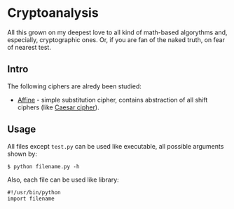 Cryptoanalysis
=============

All this grown on my deepest love to all kind of math-based algorythms and,
especially, cryptographic ones. Or, if you are fan of the naked truth, on 
fear of nearest test.

Intro
-------

The following ciphers are alredy been studied:

* [Affine](http://en.wikipedia.org/wiki/Affine_cipher) - simple substitution 
  cipher, contains abstraction of all shift ciphers (like [Caesar cipher](
  http://en.wikipedia.org/wiki/Caesar_cipher)).

Usage
-----

All files except `test.py` can be used like executable, all possible arguments
shown by:

    $ python filename.py -h

Also, each file can be used like library:

    #!/usr/bin/python
    import filename

